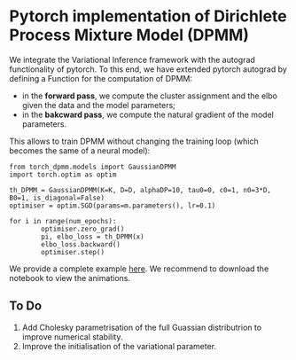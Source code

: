 # Pytorch implementation of Dirichlete Process Mixture Model (DPMM)

We integrate the Variational Inference framework with the autograd functionality of pytorch. To this end, we have extended pytorch autograd by defining a Function for the computation of DPMM:
- in the **forward pass**, we compute the cluster assignment and the elbo given the data and the model parameters;
- in the **bakcward pass**, we compute the natural gradient of the model parameters.

This allows to train DPMM without changing the training loop (which becomes the same of a neural model):
```
from torch_dpmm.models import GaussianDPMM
import torch.optim as optim

th_DPMM = GaussianDPMM(K=K, D=D, alphaDP=10, tau0=0, c0=1, n0=3*D, B0=1, is_diagonal=False)
optimiser = optim.SGD(params=m.parameters(), lr=0.1)

for i in range(num_epochs):
        optimiser.zero_grad()
        pi, elbo_loss = th_DPMM(x)
        elbo_loss.backward()
        optimiser.step()
```


We provide a complete example [here](https://github.com/danielecastellana22/torch_dpmm/blob/main/first_example.ipynb).
We recommend to download the notebook to view the animations.


## To Do
1. Add Cholesky parametrisation of the full Guassian distributrion to improve numerical stability.
2. Improve the initialisation of the variational parameter.
